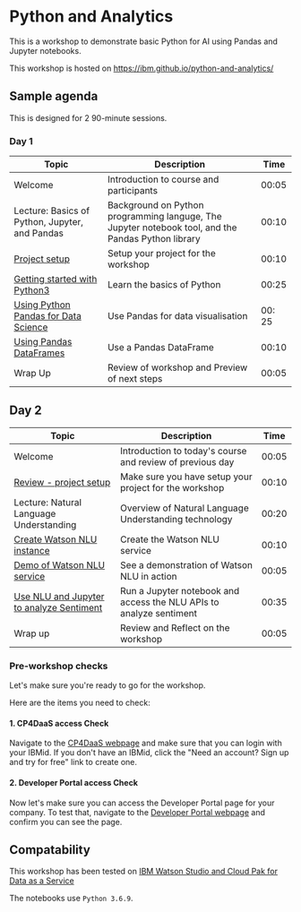 # Python and Analytics

This is a workshop to demonstrate basic Python for AI using Pandas and Jupyter notebooks.

This workshop is hosted on https://ibm.github.io/python-and-analytics/

## Sample agenda

This is designed for 2 90-minute sessions.

### Day 1

| Topic | Description | Time |
| - | - | - |
| Welcome | Introduction to course and participants | 00:05 |
| Lecture: Basics of Python, Jupyter, and Pandas | Background on Python programming languge, The Jupyter notebook tool, and the Pandas Python library |  00:10 |
| [Project setup](project-setup/README.md) | Setup your project for the workshop | 00:10 |
| [Getting started with Python3](python3/README.md) | Learn the basics of Python | 00:25 |
| [Using Python Pandas for Data Science](python-pandas/README.md) | Use Pandas for data visualisation | 00: 25 |
| [Using Pandas DataFrames](work-with-dataframe/README.md) | Use a Pandas DataFrame | 00:10 |
| Wrap Up | Review of workshop and Preview of next steps | 00:05 |

## Day 2

| Topic | Description | Time |
| - | - | - |
| Welcome | Introduction to today's course and review of previous day | 00:05 |
| [Review - project setup](project-setup/README.md) | Make sure you have setup your project for the workshop | 00:10 |
| Lecture: Natural Language Understanding | Overview of Natural Language Understanding technology | 00:20 |
| [Create Watson NLU instance](natural-language-understanding/README.md#1-create-nlu) | Create the Watson NLU service | 00:10 |
| [Demo of Watson NLU service](https://www.ibm.com/demos/live/natural-language-understanding/self-service/home) | See a demonstration of Watson NLU in action | 00:05 |
| [Use NLU and Jupyter to analyze Sentiment](natural-language-understanding/README.md) | Run a Jupyter notebook and access the NLU APIs to analyze sentiment | 00:35 |
| Wrap up  | Review and Reflect on the workshop | 00:05 |

### Pre-workshop checks

Let's make sure you're ready to go for the workshop.

Here are the items you need to check:

#### 1. CP4DaaS access Check

Navigate to the [CP4DaaS webpage](https://dataplatform.cloud.ibm.com/) and make sure that you can login with your IBMid. If you don't have an IBMid, click the "Need an account? Sign up and try for free" link to create one.

#### 2. Developer Portal access Check

Now let's make sure you can access the Developer Portal page for your company. To test that, navigate to the [Developer Portal webpage](https://developer.ibm.com/portals/<my_company>/) and confirm you can see the page.

## Compatability

This workshop has been tested on [IBM Watson Studio and Cloud Pak for Data as a Service](dataplatform.cloud.ibm.com)

The notebooks use `Python 3.6.9`.
